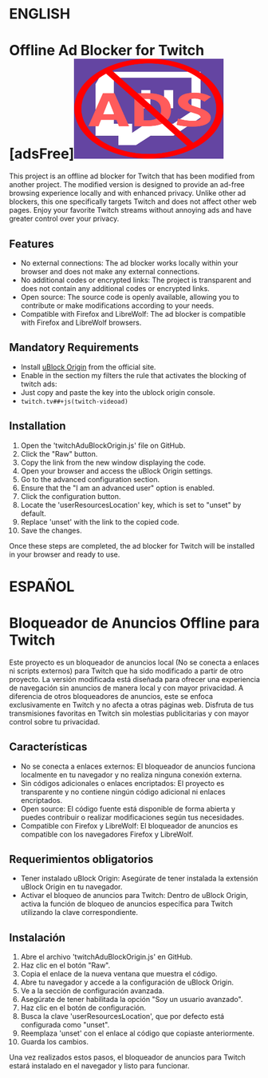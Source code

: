# ENGLISH
# Offline Ad Blocker for Twitch [adsFree]<img src="twitchNoAds.png" alt="adsFree" width="300" height="200">


This project is an offline ad blocker for Twitch that has been modified from another project. The modified version is designed to provide an ad-free browsing experience locally and with enhanced privacy. Unlike other ad blockers, this one specifically targets Twitch and does not affect other web pages.
Enjoy your favorite Twitch streams without annoying ads and have greater control over your privacy.

## Features

- No external connections: The ad blocker works locally within your browser and does not make any external connections.
- No additional codes or encrypted links: The project is transparent and does not contain any additional codes or encrypted links.
- Open source: The source code is openly available, allowing you to contribute or make modifications according to your needs.
- Compatible with Firefox and LibreWolf: The ad blocker is compatible with Firefox and LibreWolf browsers.

## Mandatory Requirements

- Install [uBlock Origin](https://addons.mozilla.org/en-US/firefox/addon/ublock-origin) from the official site.
- Enable in the section my filters the rule that activates the blocking of twitch ads:
- Just copy and paste the key into the ublock origin console.
- `twitch.tv##+js(twitch-videoad)`


## Installation

1. Open the 'twitchAduBlockOrigin.js' file on GitHub.
2. Click the "Raw" button.
3. Copy the link from the new window displaying the code.
4. Open your browser and access the uBlock Origin settings.
5. Go to the advanced configuration section.
6. Ensure that the "I am an advanced user" option is enabled.
7. Click the configuration button.
8. Locate the 'userResourcesLocation' key, which is set to "unset" by default.
9. Replace 'unset' with the link to the copied code.
10. Save the changes.

Once these steps are completed, the ad blocker for Twitch will be installed in your browser and ready to use.


# ESPAÑOL
# Bloqueador de Anuncios Offline para Twitch

Este proyecto es un bloqueador de anuncios local (No se conecta a enlaces ni scripts externos) para Twitch que ha sido modificado a partir de otro proyecto. La versión modificada está diseñada para ofrecer una experiencia de navegación sin anuncios de manera local y con mayor privacidad. A diferencia de otros bloqueadores de anuncios, este se enfoca exclusivamente en Twitch y no afecta a otras páginas web. 
Disfruta de tus transmisiones favoritas en Twitch sin molestias publicitarias y con mayor control sobre tu privacidad.

## Características

- No se conecta a enlaces externos: El bloqueador de anuncios funciona localmente en tu navegador y no realiza ninguna conexión externa.
- Sin códigos adicionales o enlaces encriptados: El proyecto es transparente y no contiene ningún código adicional ni enlaces encriptados.
- Open source: El código fuente está disponible de forma abierta y puedes contribuir o realizar modificaciones según tus necesidades.
- Compatible con Firefox y LibreWolf: El bloqueador de anuncios es compatible con los navegadores Firefox y LibreWolf.

## Requerimientos obligatorios

- Tener instalado uBlock Origin: Asegúrate de tener instalada la extensión uBlock Origin en tu navegador.
- Activar el bloqueo de anuncios para Twitch: Dentro de uBlock Origin, activa la función de bloqueo de anuncios específica para Twitch utilizando la clave correspondiente.

## Instalación

1. Abre el archivo 'twitchAduBlockOrigin.js' en GitHub.
2. Haz clic en el botón "Raw".
3. Copia el enlace de la nueva ventana que muestra el código.
4. Abre tu navegador y accede a la configuración de uBlock Origin.
5. Ve a la sección de configuración avanzada.
6. Asegúrate de tener habilitada la opción "Soy un usuario avanzado".
7. Haz clic en el botón de configuración.
8. Busca la clave 'userResourcesLocation', que por defecto está configurada como "unset".
9. Reemplaza 'unset' con el enlace al código que copiaste anteriormente.
10. Guarda los cambios.

Una vez realizados estos pasos, el bloqueador de anuncios para Twitch estará instalado en el navegador y listo para funcionar.
